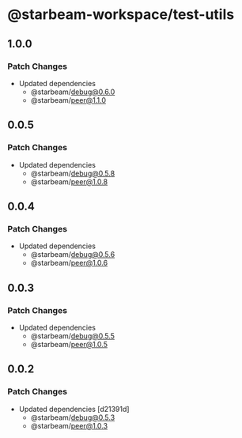 # @starbeam-workspace/test-utils

## 1.0.0

### Patch Changes

- Updated dependencies
  - @starbeam/debug@0.6.0
  - @starbeam/peer@1.1.0

## 0.0.5

### Patch Changes

- Updated dependencies
  - @starbeam/debug@0.5.8
  - @starbeam/peer@1.0.8

## 0.0.4

### Patch Changes

- Updated dependencies
  - @starbeam/debug@0.5.6
  - @starbeam/peer@1.0.6

## 0.0.3

### Patch Changes

- Updated dependencies
  - @starbeam/debug@0.5.5
  - @starbeam/peer@1.0.5

## 0.0.2

### Patch Changes

- Updated dependencies [d21391d]
  - @starbeam/debug@0.5.3
  - @starbeam/peer@1.0.3
